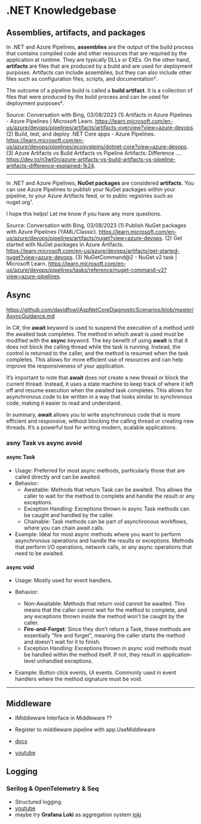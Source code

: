 # .NET Knowledgebase

## Assemblies, artifacts, and packages

In .NET and Azure Pipelines, **assemblies** are the output of the build process that contains compiled code and other resources that are required by the application at runtime. They are typically DLLs or EXEs. On the other hand, **artifacts** are files that are produced by a build and are used for deployment purposes. Artifacts can include assemblies, but they can also include other files such as configuration files, scripts, and documentation².

The outcome of a pipeline build is called a **build artifact**. It is a collection of files that were produced by the build process and can be used for deployment purposes².

Source: Conversation with Bing, 03/08/2023
(1) Artifacts in Azure Pipelines - Azure Pipelines | Microsoft Learn. <https://learn.microsoft.com/en-us/azure/devops/pipelines/artifacts/artifacts-overview?view=azure-devops>.
(2) Build, test, and deploy .NET Core apps - Azure Pipelines. <https://learn.microsoft.com/en-us/azure/devops/pipelines/ecosystems/dotnet-core?view=azure-devops>.
(3) Azure Artifacts vs Build Artifacts vs Pipeline Artifacts: Difference .... <https://dev.to/n3wt0n/azure-artifacts-vs-build-artifacts-vs-pipeline-artifacts-difference-explained-1k24>.

---

In .NET and Azure Pipelines, **NuGet packages** are considered **artifacts**. You can use Azure Pipelines to publish your NuGet packages within your pipeline, to your Azure Artifacts feed, or to public registries such as nuget.org¹.

I hope this helps! Let me know if you have any more questions.

Source: Conversation with Bing, 03/08/2023
(1) Publish NuGet packages with Azure Pipelines (YAML/Classic). <https://learn.microsoft.com/en-us/azure/devops/pipelines/artifacts/nuget?view=azure-devops>.
(2) Get started with NuGet packages in Azure Artifacts. <https://learn.microsoft.com/en-us/azure/devops/artifacts/get-started-nuget?view=azure-devops>.
(3) NuGetCommand@2 - NuGet v2 task | Microsoft Learn. <https://learn.microsoft.com/en-us/azure/devops/pipelines/tasks/reference/nuget-command-v2?view=azure-pipelines>.

## Async

<https://github.com/davidfowl/AspNetCoreDiagnosticScenarios/blob/master/AsyncGuidance.md>

In C#, the **await** keyword is used to suspend the execution of a method until the awaited task completes. The method in which await is used must be modified with the **async** keyword. The key benefit of using **await** is that it does not block the calling thread while the task is running. Instead, the control is returned to the caller, and the method is resumed when the task completes. This allows for more efficient use of resources and can help improve the responsiveness of your application.

It’s important to note that **await** does not create a new thread or block the current thread. Instead, it uses a state machine to keep track of where it left off and resume execution when the awaited task completes. This allows for asynchronous code to be written in a way that looks similar to synchronous code, making it easier to read and understand.

In summary, **await** allows you to write asynchronous code that is more efficient and responsive, without blocking the calling thread or creating new threads. It’s a powerful tool for writing modern, scalable applications.

### asny Task vs async avoid

#### async Task

- Usage: Preferred for most async methods, particularly those that are called directly and can be awaited.
- Behavior:
  - Awaitable: Methods that return Task can be awaited. This allows the caller to wait for the method to complete and handle the result or any exceptions.
  - Exception Handling: Exceptions thrown in async Task methods can be caught and handled by the caller.
  - Chainable: Task methods can be part of asynchronous workflows, where you can chain await calls.
- Example: Ideal for most async methods where you want to perform asynchronous operations and handle the results or exceptions. Methods that perform I/O operations, network calls, or any async operations that need to be awaited.

#### async void

- Usage: Mostly used for event handlers.

- Behavior:
  - Non-Awaitable: Methods that return void cannot be awaited. This means that the caller cannot wait for the method to complete, and any exceptions thrown inside the method won't be caught by the caller.
  - **Fire-and-Forget**: Since they don't return a Task, these methods are essentially "fire and forget", meaning the caller starts the method and doesn't wait for it to finish.
  - Exception Handling: Exceptions thrown in async void methods must be handled within the method itself. If not, they result in application-level unhandled exceptions.
- Example: Button click events, UI events. Commonly used in event handlers where the method signature must be void.

---

## Middleware

- IMiddleware Interface in Middleware ??
- Register to middleware pipeline with app.UseMiddleware

- [docs](https://learn.microsoft.com/en-us/aspnet/core/fundamentals/middleware/?view=aspnetcore-9.0)
- [youtube](https://www.youtube.com/watch?v=utt-5J9PN3Q&list=PLUOequmGnXxMlnHs9EQzOpLxVeEDw7uQn)

## Logging

### Serilog & OpenTelemetry &  Seq

- Structured logging
- [youtube](https://www.youtube.com/watch?v=MHJ0BHfWhRw)
- maybe try **Grafana Loki** as aggregation system [loki](https://grafana.com/oss/loki/)
